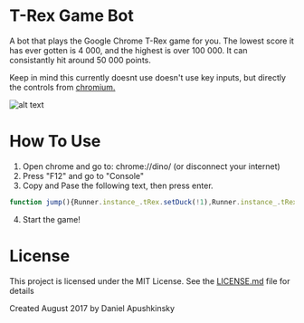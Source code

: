 # T-Rex Game Bot
A bot that plays the Google Chrome T-Rex game for you. The lowest score it has ever gotten is 4 000, and the highest is over 100 000. It can consistantly hit around 50 000 points.

Keep in mind this currently doesnt use doesn't use key inputs, but directly the controls from [chromium.](https://cs.chromium.org/chromium/src/components/neterror/resources/offline.js)

![alt text](https://i.imgur.com/uAlZzuq.png)


# How To Use

1. Open chrome and go to: chrome://dino/ (or disconnect your internet)
2. Press "F12" and go to "Console"
3. Copy and Pase the following text, then press enter.
```js
function jump(){Runner.instance_.tRex.setDuck(!1),Runner.instance_.tRex.jumping||Runner.instance_.tRex.ducking||(Runner.instance_.playSound(Runner.instance_.soundFx.BUTTON_PRESS),Runner.instance_.tRex.startJump(Runner.instance_.currentSpeed))}function duck(){Runner.instance_.tRex.jumping?Runner.instance_.tRex.setSpeedDrop():Runner.instance_.tRex.jumping||Runner.instance_.tRex.ducking||Runner.instance_.tRex.setDuck(!0)}setInterval(function(){Runner.instance_.horizon.obstacles.length>0&&(Runner.instance_.horizon.obstacles[0].xPos<25*Runner.instance_.currentSpeed-Runner.instance_.horizon.obstacles[0].width/2&&Runner.instance_.horizon.obstacles[0].yPos>75&&jump(),Runner.instance_.horizon.obstacles[0].xPos<30*Runner.instance_.currentSpeed-Runner.instance_.horizon.obstacles[0].width/2&&Runner.instance_.horizon.obstacles[0].yPos<=75&&duck())},5),console.log("T-Rex Bot by Daniel Apushkinsky");
```
4. Start the game!


# License

This project is licensed under the MIT License. See the [LICENSE.md](LICENSE.md) file for details

Created August 2017 by Daniel Apushkinsky
